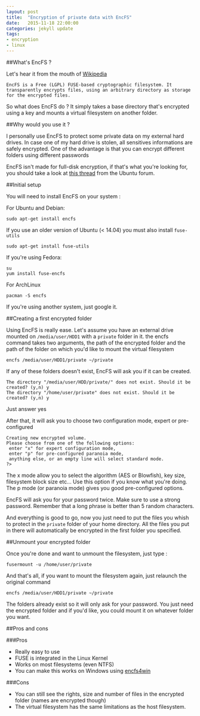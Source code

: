 ```yaml
---
layout: post
title:  "Encryption of private data with EncFS"
date:   2015-11-18 22:00:00
categories: jekyll update
tags:
- encryption
- linux
---
```


##What's EncFS ?

Let's hear it from the mouth of [Wikipedia](http://wikipedia.org)

    EncFS is a Free (LGPL) FUSE-based cryptographic filesystem. It transparently encrypts files, using an arbitrary directory as storage for the encrypted files.

So what does EncFS do ? It simply takes a base directory that's encrypted using a key and mounts a virtual filesystem on another folder.

##Why would you use it ?

I personally use EncFS to protect some private data on my external hard drives. In case one of my hard drive is stolen, all sensitives informations are safely encrypted.
One of the advantage is that you can encrypt different folders using different passwords

EncFS isn't made for full-disk encryption, if that's what you're looking for, you should take a look at [this thread](http://askubuntu.com/questions/366749/enable-disk-encryption-after-installation) from the Ubuntu forum.

##Initial setup

You will need to install EncFS on your system :

For Ubuntu and Debian:
    
    sudo apt-get install encfs

If you use an older version of Ubuntu (< 14.04) you must also install `fuse-utils`

    sudo apt-get install fuse-utils

If you're using Fedora:

    su
    yum install fuse-encfs

For ArchLinux

    pacman -S encfs
    
If you're using another system, just google it.

##Creating a first encrypted folder

Using EncFS is really ease. Let's assume you have an external drive mounted on `/media/user/HDD1` with a `private` folder in it.
the encfs command takes two arguments, the path of the encrypted folder and the path of the folder on which you'd like to mount the virtual filesystem

    encfs /media/user/HDD1/private ~/private
    
If any of these folders doesn't exist, EncFS will ask you if it can be created.

    The directory "/media/user/HDD/private/" does not exist. Should it be created? (y,n) y
    The directory "/home/user/private" does not exist. Should it be created? (y,n) y
    
Just answer yes 

After that, it will ask you to choose two configuration mode, expert or pre-configured

    Creating new encrypted volume.
    Please choose from one of the following options:
     enter "x" for expert configuration mode,
     enter "p" for pre-configured paranoia mode,
     anything else, or an empty line will select standard mode.
    ?>
     
The x mode allow you to select the algorithm (AES or Blowfish), key size, filesystem block size etc... Use this option if you know what you're doing. The p mode (or paranoia mode) gives you good pre-configured options.

EncFS will ask you for your password twice. Make sure to use a strong password. Remember that a long phrase is better than 5 random characters.

And everything is good to go, now you just need to put the files you whish to protect in the `private` folder of your home directory. All the files you put in there will automatically be encrypted in the first folder you specified.

##Unmount your encrypted folder

Once you're done and want to unmount the filesystem, just type :

    fusermount -u /home/user/private

And that's all, if you want to mount the filesystem again, just relaunch the original command

    encfs /media/user/HDD1/private ~/private
    
The folders already exist so it will only ask for your password. You just need the encrypted folder and if you'd like, you could mount it on whatever folder you want.

##Pros and cons

###Pros

- Really easy to use
- FUSE is integrated in the Linux Kernel
- Works on most filesystems (even NTFS)
- You can make this works on Windows using [encfs4win](http://members.ferrara.linux.it/freddy77/encfs.html)

###Cons

- You can still see the rights, size and number of files in the encrypted folder (names are encrypted though)
- The virtual filesystem has the same limitations as the host filesystem.